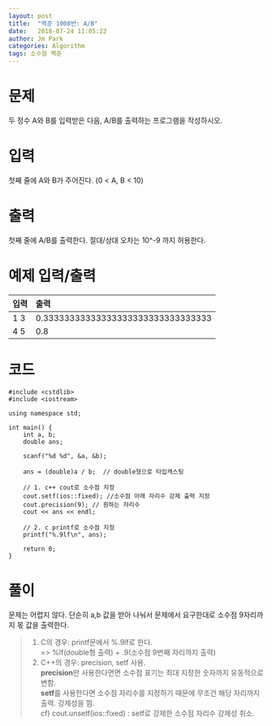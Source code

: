 ```yaml
---
layout: post
title:  "백준 1008번: A/B"
date:   2018-07-24 11:05:22
author: Jm Park
categories: Algorithm
tags: 소수점 백준
---
```


# 문제
두 정수 A와 B를 입력받은 다음, A/B를 출력하는 프로그램을 작성하시오. 

# 입력
첫째 줄에 A와 B가 주어진다. (0 < A, B < 10)

# 출력
첫째 줄에 A/B를 출력한다. 절대/상대 오차는 10^-9 까지 허용한다.

# 예제 입력/출력

| 입력 | 출력 |  
| :-------------------- | :------------------ |  
| 1 3 | 0.33333333333333333333333333333333 |  
| 4 5 | 0.8 |

# 코드
```{.cpp}
#include <cstdlib>
#include <iostream>

using namespace std;

int main() {
	int a, b;
	double ans;

	scanf("%d %d", &a, &b);
	
	ans = (double)a / b;  // double형으로 타입캐스팅
	
	// 1. c++ cout로 소수점 지정
	cout.setf(ios::fixed); //소수점 아래 자리수 강제 출력 지정
	cout.precision(9); // 원하는 자리수
	cout << ans << endl;

	// 2. c printf로 소수점 지정
    printf("%.9lf\n", ans);
	
	return 0;
}

```

# 풀이
문제는 어렵지 않다. 단순히 a,b 값을 받아 나눠서 문제에서 요구한대로 소수점 9자리까지 몫 값을 출력한다.
> 1. C의 경우: printf문에서 %.9lf로 한다.  
=> %lf(double형 출력) + .9(소수점 9번째 자리까지 출력)
> 2. C++의 경우: precision, setf 사용.  
**precision**만 사용한다면면 소수점 표기는 최대 지정한 숫자까지 유동적으로 변함.   
**setf**를 사용한다면 소수점 자리수를 지정하기 때문에 무조건 해당 자리까지 출력. 강제성을 띔.    
cf) cout.unsetf(ios::fixed) : setf로 강제한 소수점 자리수 강제성 취소.